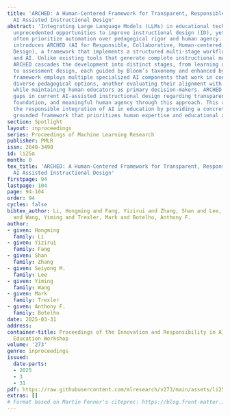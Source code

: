 ```yaml
---
title: 'ARCHED: A Human-Centered Framework for Transparent, Responsible, and Collaborative
  AI Assisted Instructional Design'
abstract: 'Integrating Large Language Models (LLMs) in educational technology reveals
  unprecedented opportunities to improve instructional design (ID), yet current approaches
  often prioritize automation over pedagogical rigor and human agency. This paper
  introduces ARCHED (AI for Responsible, Collaborative, Human-centered Education Instructional
  Design), a framework that implements a structured multi-stage workflow between educators
  and AI. Unlike existing tools that generate complete instructional materials autonomously,
  ARCHED cascades the development into distinct stages, from learning objective formulation
  to assessment design, each guided by Bloom’s taxonomy and enhanced by LLMs. This
  framework employs multiple specialized AI components that work in concert: one generating
  diverse pedagogical options, another evaluating their alignment with learning objectives
  while maintaining human educators as primary decision-makers. ARCHED addresses critical
  gaps in current AI-assisted instructional design regarding transparency, pedagogical
  foundation, and meaningful human agency through this approach. This research advances
  the responsible integration of AI in education by providing a concrete, theoretically
  grounded framework that prioritizes human expertise and educational accountability.'
section: Spotlight
layout: inproceedings
series: Proceedings of Machine Learning Research
publisher: PMLR
issn: 2640-3498
id: li25a
month: 0
tex_title: 'ARCHED: A Human-Centered Framework for Transparent, Responsible, and Collaborative
  AI Assisted Instructional Design'
firstpage: 94
lastpage: 104
page: 94-104
order: 94
cycles: false
bibtex_author: Li, Hongming and Fang, Yizirui and Zhang, Shan and Lee, Seiyong M.
  and Wang, Yiming and Trexler, Mark and Botelho, Anthony F.
author:
- given: Hongming
  family: Li
- given: Yizirui
  family: Fang
- given: Shan
  family: Zhang
- given: Seiyong M.
  family: Lee
- given: Yiming
  family: Wang
- given: Mark
  family: Trexler
- given: Anthony F.
  family: Botelho
date: 2025-03-31
address:
container-title: Proceedings of the Innovation and Responsibility in AI-Supported
  Education Workshop
volume: '273'
genre: inproceedings
issued:
  date-parts:
  - 2025
  - 3
  - 31
pdf: https://raw.githubusercontent.com/mlresearch/v273/main/assets/li25a/li25a.pdf
extras: []
# Format based on Martin Fenner's citeproc: https://blog.front-matter.io/posts/citeproc-yaml-for-bibliographies/
---
```

